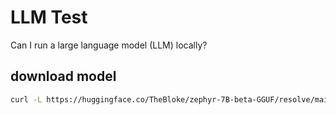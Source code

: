 # LLM Test

Can I run a large language model (LLM) locally?

## download model

```sh
curl -L https://huggingface.co/TheBloke/zephyr-7B-beta-GGUF/resolve/main/zephyr-7b-beta.Q5_K_M.gguf?download=true -o zephyr-7b-beta.Q5_K_M.gguf
```

